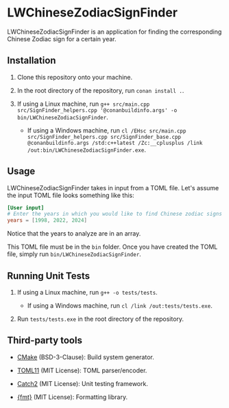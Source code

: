 # LWChineseZodiacSignFinder

LWChineseZodiacSignFinder is an application for finding the corresponding Chinese Zodiac sign for a
certain year.

## Installation

1. Clone this repository onto your machine.

2. In the root directory of the repository, run `conan install .`.

3. If using a Linux machine, run `g++ src/main.cpp src/SignFinder_helpers.cpp '@conanbuildinfo.args' -o bin/LWChineseZodiacSignFinder`.

   - If using a Windows machine, run `cl /EHsc src/main.cpp src/SignFinder_helpers.cpp src/SignFinder_base.cpp @conanbuildinfo.args /std:c++latest /Zc:__cplusplus /link /out:bin/LWChineseZodiacSignFinder.exe`.

## Usage

LWChineseZodiacSignFinder takes in input from a TOML file. Let's assume the input TOML file looks
something like this:

```toml
[User input]
# Enter the years in which you would like to find Chinese zodiac signs for in an array.
years = [1998, 2022, 2024]
```

Notice that the years to analyze are in an array.


This TOML file must be in the `bin` folder. Once you have created the TOML file, simply run
`bin/LWChineseZodiacSignFinder`.


## Running Unit Tests

1. If using a Linux machine, run `g++ -o tests/tests`.
   - If using a Windows machine, run `cl /link /out:tests/tests.exe`.
   
2. Run `tests/tests.exe` in the root directory of the repository.


## Third-party tools

- [CMake](https://cmake.org/) (BSD-3-Clause): Build system generator.

- [TOML11](https://github.com/ToruNiina/toml11) (MIT License): TOML parser/encoder.

- [Catch2](https://github.com/catchorg/Catch2/tree/v2.x) (MIT License): Unit testing framework.

- [{fmt}](https://github.com/fmtlib/fmt) (MIT License): Formatting library.
